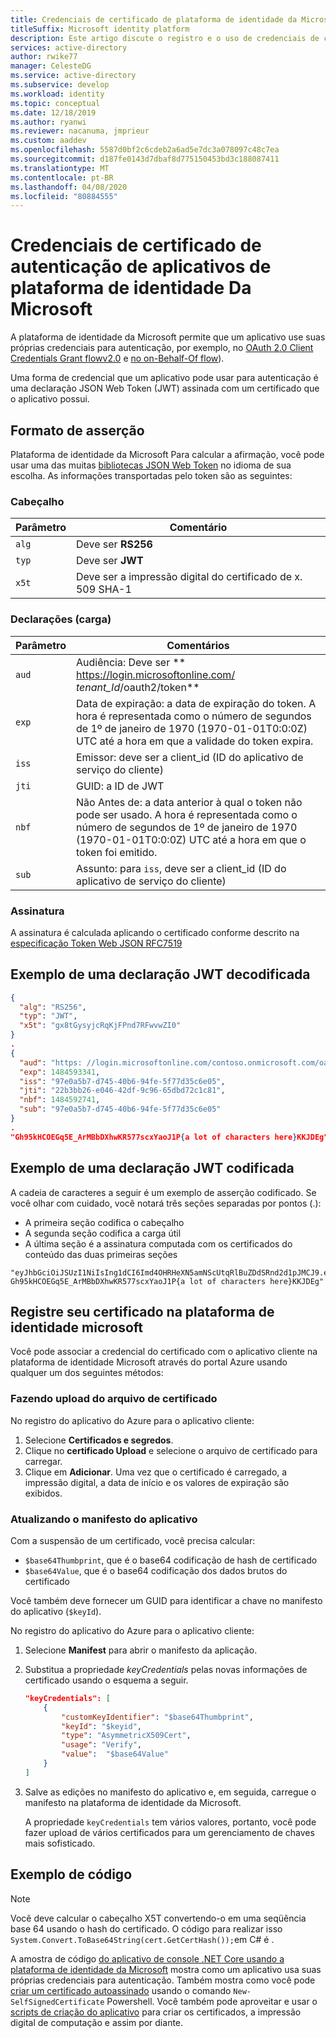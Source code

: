 ```yaml
---
title: Credenciais de certificado de plataforma de identidade da Microsoft
titleSuffix: Microsoft identity platform
description: Este artigo discute o registro e o uso de credenciais de certificado para autenticação de aplicativos.
services: active-directory
author: rwike77
manager: CelesteDG
ms.service: active-directory
ms.subservice: develop
ms.workload: identity
ms.topic: conceptual
ms.date: 12/18/2019
ms.author: ryanwi
ms.reviewer: nacanuma, jmprieur
ms.custom: aaddev
ms.openlocfilehash: 5587d0bf2c6cdeb2a6ad5e7dc3a078097c48c7ea
ms.sourcegitcommit: d187fe0143d7dbaf8d775150453bd3c188087411
ms.translationtype: MT
ms.contentlocale: pt-BR
ms.lasthandoff: 04/08/2020
ms.locfileid: "80884555"
---
```

# <a name="microsoft-identity-platform-application-authentication-certificate-credentials"></a>Credenciais de certificado de autenticação de aplicativos de plataforma de identidade Da Microsoft

A plataforma de identidade da Microsoft permite que um aplicativo use suas próprias credenciais para autenticação, por exemplo, no [OAuth 2.0 Client Credentials Grant flowv2.0](v2-oauth2-client-creds-grant-flow.md) e [no on-Behalf-Of flow](v2-oauth2-on-behalf-of-flow.md)).

Uma forma de credencial que um aplicativo pode usar para autenticação é uma declaração JSON Web Token (JWT) assinada com um certificado que o aplicativo possui.

## <a name="assertion-format"></a>Formato de asserção
Plataforma de identidade da Microsoft Para calcular a afirmação, você pode usar uma das muitas [bibliotecas JSON Web Token](https://jwt.ms/) no idioma de sua escolha. As informações transportadas pelo token são as seguintes:

### <a name="header"></a>Cabeçalho

| Parâmetro |  Comentário |
| --- | --- |
| `alg` | Deve ser **RS256** |
| `typ` | Deve ser **JWT** |
| `x5t` | Deve ser a impressão digital do certificado de x. 509 SHA-1 |

### <a name="claims-payload"></a>Declarações (carga)

| Parâmetro |  Comentários |
| --- | --- |
| `aud` | Audiência: Deve ser ** https://login.microsoftonline.com/ *tenant_Id*/oauth2/token** |
| `exp` | Data de expiração: a data de expiração do token. A hora é representada como o número de segundos de 1º de janeiro de 1970 (1970-01-01T0:0:0Z) UTC até a hora em que a validade do token expira.|
| `iss` | Emissor: deve ser a client_id (ID do aplicativo de serviço do cliente) |
| `jti` | GUID: a ID de JWT |
| `nbf` | Não Antes de: a data anterior à qual o token não pode ser usado. A hora é representada como o número de segundos de 1º de janeiro de 1970 (1970-01-01T0:0:0Z) UTC até a hora em que o token foi emitido. |
| `sub` | Assunto: para `iss`, deve ser a client_id (ID do aplicativo de serviço do cliente) |

### <a name="signature"></a>Assinatura

A assinatura é calculada aplicando o certificado conforme descrito na [especificação Token Web JSON RFC7519](https://tools.ietf.org/html/rfc7519)

## <a name="example-of-a-decoded-jwt-assertion"></a>Exemplo de uma declaração JWT decodificada

```JSON
{
  "alg": "RS256",
  "typ": "JWT",
  "x5t": "gx8tGysyjcRqKjFPnd7RFwvwZI0"
}
.
{
  "aud": "https: //login.microsoftonline.com/contoso.onmicrosoft.com/oauth2/token",
  "exp": 1484593341,
  "iss": "97e0a5b7-d745-40b6-94fe-5f77d35c6e05",
  "jti": "22b3bb26-e046-42df-9c96-65dbd72c1c81",
  "nbf": 1484592741,
  "sub": "97e0a5b7-d745-40b6-94fe-5f77d35c6e05"
}
.
"Gh95kHCOEGq5E_ArMBbDXhwKR577scxYaoJ1P{a lot of characters here}KKJDEg"
```

## <a name="example-of-an-encoded-jwt-assertion"></a>Exemplo de uma declaração JWT codificada

A cadeia de caracteres a seguir é um exemplo de asserção codificado. Se você olhar com cuidado, você notará três seções separadas por pontos (.):
* A primeira seção codifica o cabeçalho
* A segunda seção codifica a carga útil
* A última seção é a assinatura computada com os certificados do conteúdo das duas primeiras seções

```
"eyJhbGciOiJSUzI1NiIsIng1dCI6Imd4OHRHeXN5amNScUtqRlBuZDdSRnd2d1pJMCJ9.eyJhdWQiOiJodHRwczpcL1wvbG9naW4ubWljcm9zb2Z0b25saW5lLmNvbVwvam1wcmlldXJob3RtYWlsLm9ubWljcm9zb2Z0LmNvbVwvb2F1dGgyXC90b2tlbiIsImV4cCI6MTQ4NDU5MzM0MSwiaXNzIjoiOTdlMGE1YjctZDc0NS00MGI2LTk0ZmUtNWY3N2QzNWM2ZTA1IiwianRpIjoiMjJiM2JiMjYtZTA0Ni00MmRmLTljOTYtNjVkYmQ3MmMxYzgxIiwibmJmIjoxNDg0NTkyNzQxLCJzdWIiOiI5N2UwYTViNy1kNzQ1LTQwYjYtOTRmZS01Zjc3ZDM1YzZlMDUifQ.
Gh95kHCOEGq5E_ArMBbDXhwKR577scxYaoJ1P{a lot of characters here}KKJDEg"
```

## <a name="register-your-certificate-with-microsoft-identity-platform"></a>Registre seu certificado na plataforma de identidade microsoft

Você pode associar a credencial do certificado com o aplicativo cliente na plataforma de identidade Microsoft através do portal Azure usando qualquer um dos seguintes métodos:

### <a name="uploading-the-certificate-file"></a>Fazendo upload do arquivo de certificado

No registro do aplicativo do Azure para o aplicativo cliente:
1. Selecione **Certificados e segredos**.
2. Clique no **certificado Upload** e selecione o arquivo de certificado para carregar.
3. Clique em **Adicionar**.
  Uma vez que o certificado é carregado, a impressão digital, a data de início e os valores de expiração são exibidos.

### <a name="updating-the-application-manifest"></a>Atualizando o manifesto do aplicativo

Com a suspensão de um certificado, você precisa calcular:

- `$base64Thumbprint`, que é o base64 codificação de hash de certificado
- `$base64Value`, que é o base64 codificação dos dados brutos do certificado

Você também deve fornecer um GUID para identificar a chave no manifesto do aplicativo (`$keyId`).

No registro do aplicativo do Azure para o aplicativo cliente:
1. Selecione **Manifest** para abrir o manifesto da aplicação.
2. Substitua a propriedade *keyCredentials* pelas novas informações de certificado usando o esquema a seguir.

   ```JSON
   "keyCredentials": [
       {
           "customKeyIdentifier": "$base64Thumbprint",
           "keyId": "$keyid",
           "type": "AsymmetricX509Cert",
           "usage": "Verify",
           "value":  "$base64Value"
       }
   ]
   ```
3. Salve as edições no manifesto do aplicativo e, em seguida, carregue o manifesto na plataforma de identidade da Microsoft.

   A propriedade `keyCredentials` tem vários valores, portanto, você pode fazer upload de vários certificados para um gerenciamento de chaves mais sofisticado.

## <a name="code-sample"></a>Exemplo de código

> [!NOTE]
> Você deve calcular o cabeçalho X5T convertendo-o em uma seqüência base 64 usando o hash do certificado. O código para realizar isso `System.Convert.ToBase64String(cert.GetCertHash());`em C# é .

A amostra de código [do aplicativo de console .NET Core usando a plataforma de identidade da Microsoft](https://github.com/Azure-Samples/active-directory-dotnetcore-daemon-v2) mostra como um aplicativo usa suas próprias credenciais para autenticação. Também mostra como você pode [criar um certificado autoassinado](https://github.com/Azure-Samples/active-directory-dotnetcore-daemon-v2/tree/master/1-Call-MSGraph#optional-use-the-automation-script) usando o comando `New-SelfSignedCertificate` Powershell. Você também pode aproveitar e usar o [scripts de criação do aplicativo](https://github.com/Azure-Samples/active-directory-dotnetcore-daemon-v2/blob/master/1-Call-MSGraph/AppCreationScripts-withCert/AppCreationScripts.md) para criar os certificados, a impressão digital de computação e assim por diante.
